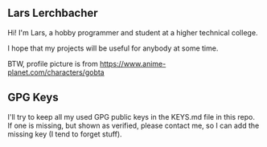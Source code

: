 
Lars Lerchbacher
---

Hi! I'm Lars, a hobby programmer and student at a higher technical college.

I hope that my projects will be useful for anybody at some time.

BTW, profile picture is from https://www.anime-planet.com/characters/gobta


GPG Keys
---

I'll try to keep all my used GPG public keys in the KEYS.md file in this repo.
If one is missing, but shown as verified, please contact me, so I can add the missing key (I tend to forget stuff).

